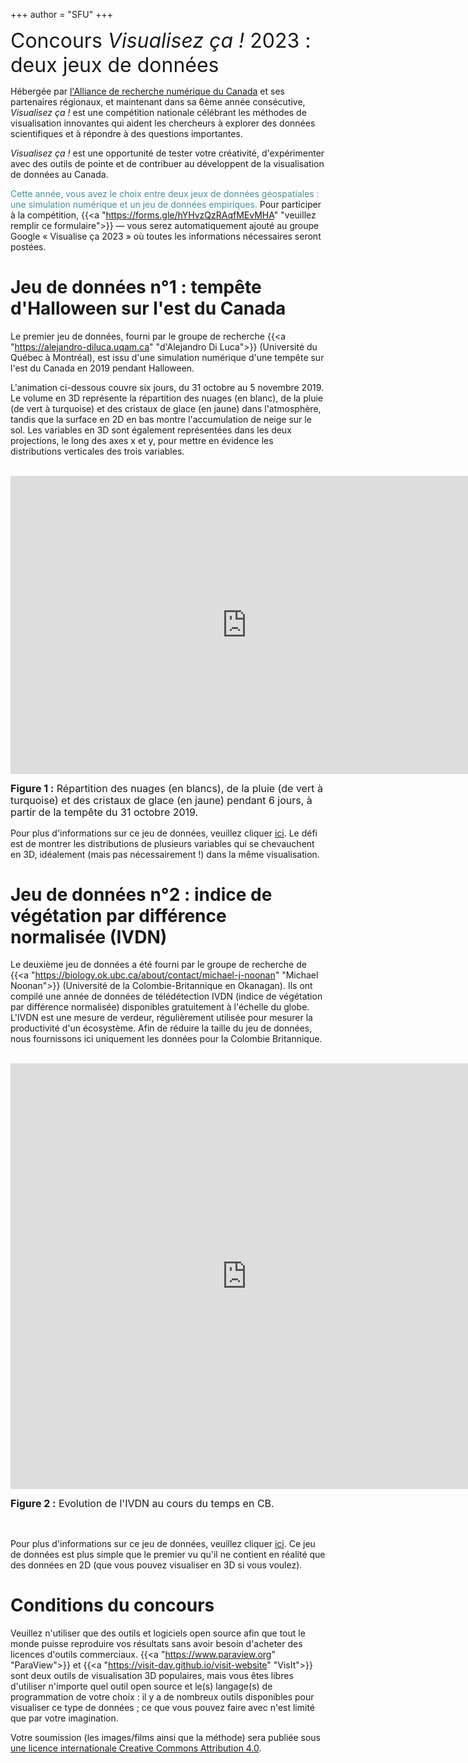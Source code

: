 +++
author = "SFU"
+++

<font size="+3">Concours *Visualisez ça !* 2023 : deux jeux de données</font>

<!-- *Le concours IEEE SciVis 2021 est dédié à la création de nouvelles approches et de visualisations de pointe -->
<!-- pour aider scientifiques du domaine pour mieux comprendre les processus de convection dans le manteau -->
<!-- terrestre. Les participants au concours seront invité à présenter à la session spéciale du concours SciVis à -->
<!-- l'IEEE Vis 2021 du 23 au 28 octobre 2021, et le gagnant sera invitée à soumettre un article de journal complet -->
<!-- (avec un processus de révision accéléré) à IEEE Computer Graphics et Journal des applications (CG&A). Le -->
<!-- concours est sponsorisé par [IEEE Vis](http://ieeevis.org) et [Calcul Canada](https://www.calculcanada.ca).* -->

Hébergée par [l'Alliance de recherche numérique du Canada](https://alliancecan.ca/fr) et ses partenaires régionaux, et maintenant dans sa 6ème année consécutive, *Visualisez ça !* est une compétition nationale célébrant les méthodes de visualisation innovantes qui aident les chercheurs à explorer des données scientifiques et à répondre à des questions importantes.

*Visualisez ça !* est une opportunité de tester votre créativité, d'expérimenter avec des outils de pointe et de contribuer au développent de la visualisation de données au Canada.

<font color="#439596"> Cette année, vous avez le choix entre deux jeux de données géospatiales : une simulation numérique et un jeu de données empiriques. </font>
Pour participer à la compétition, {{<a "https://forms.gle/hYHvzQzRAqfMEvMHA" "veuillez remplir ce formulaire">}} — vous serez automatiquement ajouté au groupe Google « Visualise ça 2023 » où toutes les informations nécessaires seront postées.

<!-- *Dans le concours de cette année, vous pouvez travailler sur l'un des deux ensembles de données.* -->

<!-- <br> -->

# Jeu de données n°1 : tempête d'Halloween sur l'est du Canada

Le premier jeu de données, fourni par le groupe de recherche {{<a "https://alejandro-diluca.uqam.ca"
"d'Alejandro Di Luca">}} (Université du Québec à Montréal), est issu d'une simulation numérique d'une tempête sur l'est du Canada en 2019 pendant Halloween.

L'animation ci-dessous couvre six jours, du 31 octobre au
5 novembre 2019. Le volume en 3D représente la répartition des nuages ​​(en blanc), de la pluie (de vert à turquoise) et des cristaux de glace (en jaune) dans l'atmosphère, tandis que la surface en 2D en bas montre l'accumulation de neige sur le sol. Les variables en 3D sont également représentées dans les deux projections, le long des axes x et y, pour mettre en évidence les
distributions verticales des trois variables.

<!-- {{< yt 3fpc2fFaLP4 63 >}} -->
<br>
<iframe width="756" height="477" src="https://www.youtube.com/embed/3fpc2fFaLP4?rel=0" title="Simulation d'une tempête sur l'est du Canada" frameborder="0" allow="accelerometer; autoplay; clipboard-write; encrypted-media; gyroscope; picture-in-picture; web-share" allowfullscreen></iframe>
<p style="line-height: 1.2;"> <font size="3"> <b>Figure 1 :</b> Répartition des nuages ​​(en blancs), de la pluie (de vert à turquoise) et des cristaux de glace (en jaune) pendant 6 jours, à partir de la tempête du 31 octobre 2019.</font> </p>

Pour plus d'informations sur ce jeu de données, veuillez cliquer [ici](/data/storm/). Le défi est de montrer les distributions de plusieurs variables qui se chevauchent en 3D, idéalement (mais pas nécessairement !) dans la même visualisation.

# Jeu de données n°2 : indice de végétation par différence normalisée (IVDN)

Le deuxième jeu de données a été fourni par le groupe de recherche de {{<a
"https://biology.ok.ubc.ca/about/contact/michael-j-noonan" "Michael Noonan">}} (Université de la Colombie-Britannique en Okanagan). Ils ont compilé une année de données de télédétection IVDN (indice de végétation par différence normalisée) disponibles gratuitement à l'échelle du globe. L'IVDN est une mesure de verdeur, régulièrement utilisée pour mesurer la productivité d'un écosystème. Afin de réduire la taille du jeu de données, nous fournissons ici uniquement les données pour la Colombie Britannique.

<br>
<iframe width="756" height="681" src="https://www.youtube.com/embed/5hZ59mDdBnI?rel=0" title="Evolution de l'IVDN en Colombie Britannique" frameborder="0" allow="accelerometer; autoplay; clipboard-write; encrypted-media; gyroscope; picture-in-picture; web-share" allowfullscreen></iframe>
<p style="line-height: 1.2;"> <font size="3"> <b>Figure 2 :</b> Evolution de l'IVDN au cours du temps en CB. </font> </p>
<br>

Pour plus d'informations sur ce jeu de données, veuillez cliquer [ici](/data/ndvi/). Ce jeu de données est plus simple que le premier vu qu'il ne contient en réalité que des données en 2D (que vous pouvez visualiser en 3D si vous voulez).

# Conditions du concours

Veuillez n'utiliser que des outils et logiciels open source afin que tout le monde puisse reproduire vos résultats sans avoir besoin d'acheter des licences d'outils commerciaux. {{<a
"https://www.paraview.org" "ParaView">}} et {{<a "https://visit-dav.github.io/visit-website" "VisIt">}} sont deux outils de visualisation 3D populaires, mais vous êtes libres d'utiliser n'importe quel outil open source et le(s) langage(s) de programmation de votre choix : il y a de nombreux outils disponibles pour visualiser ce type de données ; ce que vous pouvez faire avec n'est limité que par votre imagination.

Votre soumission (les images/films ainsi que la méthode) sera publiée sous <a
rel="license" href="http://creativecommons.org/licenses/by/4.0">une licence internationale Creative Commons Attribution 4.0</a>.

